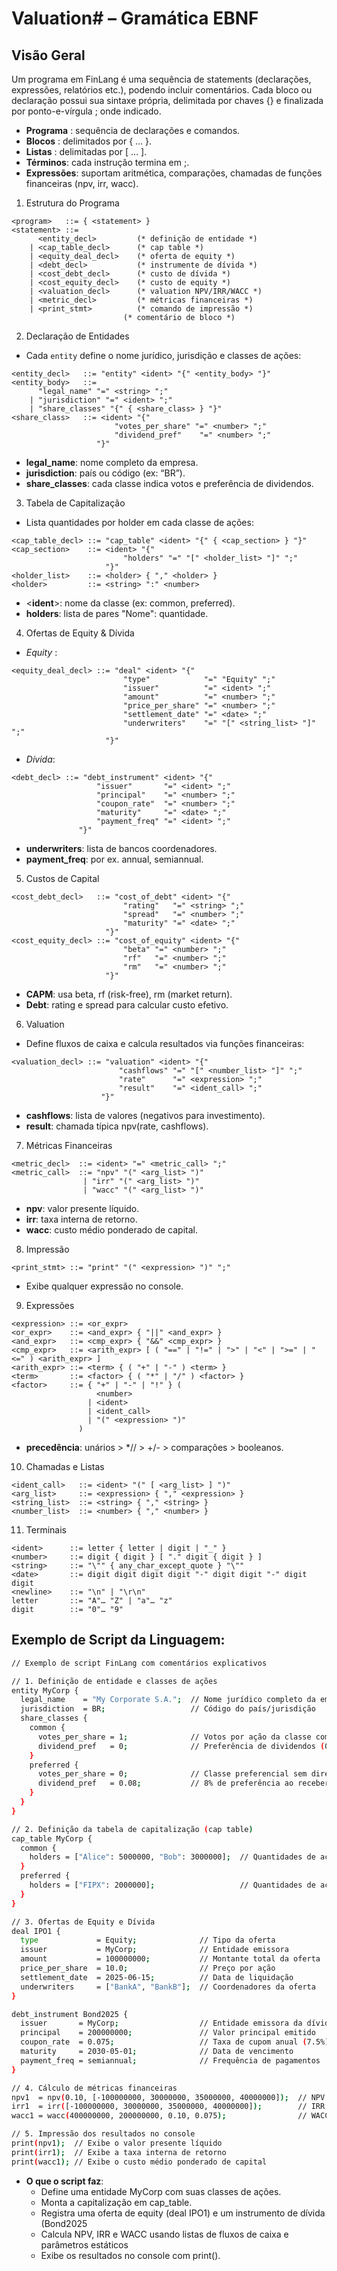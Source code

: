# Valuation# – Gramática EBNF

## Visão Geral
Um programa em FinLang é uma sequência de statements (declarações, expressões, relatórios etc.), podendo incluir comentários. Cada bloco ou declaração possui sua sintaxe própria, delimitada por chaves {} e finalizada por ponto-e-vírgula ; onde indicado.
* **Programa** : sequência de declarações e comandos.
* **Blocos** : delimitados por { … }.
* **Listas** : delimitadas por [ … ].
* **Términos**: cada instrução termina em ;.
* **Expressões**: suportam aritmética, comparações, chamadas de funções financeiras (npv, irr, wacc).

1. Estrutura do Programa
```ebnf
<program>   ::= { <statement> }
<statement> ::= 
      <entity_decl>         (* definição de entidade *)
    | <cap_table_decl>      (* cap table *)
    | <equity_deal_decl>    (* oferta de equity *)
    | <debt_decl>           (* instrumente de dívida *)
    | <cost_debt_decl>      (* custo de dívida *)
    | <cost_equity_decl>    (* custo de equity *)
    | <valuation_decl>      (* valuation NPV/IRR/WACC *)
    | <metric_decl>         (* métricas financeiras *)
    | <print_stmt>          (* comando de impressão *)
                         (* comentário de bloco *)
```

2. Declaração de Entidades
- Cada `entity` define o nome jurídico, jurisdição e classes de ações:
```ebnf
<entity_decl>   ::= "entity" <ident> "{" <entity_body> "}"
<entity_body>   ::= 
      "legal_name" "=" <string> ";" 
    | "jurisdiction" "=" <ident> ";" 
    | "share_classes" "{" { <share_class> } "}"
<share_class>   ::= <ident> "{" 
                       "votes_per_share" "=" <number> ";" 
                       "dividend_pref"    "=" <number> ";" 
                   "}"

```
* **legal_name**: nome completo da empresa.
* **jurisdiction**: país ou código (ex: “BR”).
* **share_classes**: cada classe indica votos e preferência de dividendos.

3. Tabela de Capitalização
- Lista quantidades por holder em cada classe de ações:
```ebnf
<cap_table_decl> ::= "cap_table" <ident> "{" { <cap_section> } "}"
<cap_section>    ::= <ident> "{" 
                         "holders" "=" "[" <holder_list> "]" ";" 
                     "}"
<holder_list>    ::= <holder> { "," <holder> }
<holder>         ::= <string> ":" <number>
```
* <**ident**>: nome da classe (ex: common, preferred).
* **holders**: lista de pares "Nome": quantidade.


4. Ofertas de Equity & Dívida
- *Equity* :
```ebnf
<equity_deal_decl> ::= "deal" <ident> "{" 
                         "type"            "=" "Equity" ";" 
                         "issuer"          "=" <ident> ";" 
                         "amount"          "=" <number> ";" 
                         "price_per_share" "=" <number> ";" 
                         "settlement_date" "=" <date> ";" 
                         "underwriters"    "=" "[" <string_list> "]" ";" 
                     "}"
```
- *Dívida*:
```ebnf
<debt_decl> ::= "debt_instrument" <ident> "{" 
                   "issuer"       "=" <ident> ";" 
                   "principal"    "=" <number> ";" 
                   "coupon_rate"  "=" <number> ";" 
                   "maturity"     "=" <date> ";" 
                   "payment_freq" "=" <ident> ";" 
               "}"
```
* **underwriters**: lista de bancos coordenadores.
* **payment_freq**: por ex. annual, semiannual.

5. Custos de Capital
```ebnf
<cost_debt_decl>   ::= "cost_of_debt" <ident> "{" 
                         "rating"   "=" <string> ";" 
                         "spread"   "=" <number> ";" 
                         "maturity" "=" <date> ";" 
                     "}"
<cost_equity_decl> ::= "cost_of_equity" <ident> "{" 
                         "beta" "=" <number> ";" 
                         "rf"   "=" <number> ";" 
                         "rm"   "=" <number> ";" 
                     "}"
```
* **CAPM**: usa beta, rf (risk-free), rm (market return).
* **Debt**: rating e spread para calcular custo efetivo.

6. Valuation
- Define fluxos de caixa e calcula resultados via funções financeiras:
```ebnf
<valuation_decl> ::= "valuation" <ident> "{" 
                        "cashflows" "=" "[" <number_list> "]" ";" 
                        "rate"      "=" <expression> ";" 
                        "result"    "=" <ident_call> ";" 
                    "}"
```
* **cashflows**: lista de valores (negativos para investimento).
* **result**: chamada típica npv(rate, cashflows).

7. Métricas Financeiras
```ebnf
<metric_decl>  ::= <ident> "=" <metric_call> ";"
<metric_call>  ::= "npv" "(" <arg_list> ")" 
                | "irr" "(" <arg_list> ")" 
                | "wacc" "(" <arg_list> ")"
```
* **npv**: valor presente líquido.
* **irr**: taxa interna de retorno.
* **wacc**: custo médio ponderado de capital.

8. Impressão
```ebnf
<print_stmt> ::= "print" "(" <expression> ")" ";"
```
* Exibe qualquer expressão no console.

9. Expressões
```ebnf
<expression> ::= <or_expr>
<or_expr>    ::= <and_expr> { "||" <and_expr> }
<and_expr>   ::= <cmp_expr> { "&&" <cmp_expr> }
<cmp_expr>   ::= <arith_expr> [ ( "==" | "!=" | ">" | "<" | ">=" | "<=" ) <arith_expr> ]
<arith_expr> ::= <term> { ( "+" | "-" ) <term> }
<term>       ::= <factor> { ( "*" | "/" ) <factor> }
<factor>     ::= { "+" | "-" | "!" } ( 
                   <number> 
                 | <ident> 
                 | <ident_call> 
                 | "(" <expression> ")" 
               )
```
* **precedência**: unários > *// > +/- > comparações > booleanos.

10. Chamadas e Listas
```ebnf
<ident_call>   ::= <ident> "(" [ <arg_list> ] ")"
<arg_list>     ::= <expression> { "," <expression> }
<string_list>  ::= <string> { "," <string> }
<number_list>  ::= <number> { "," <number> }
```

11. Terminais
```ebnf
<ident>      ::= letter { letter | digit | "_" }
<number>     ::= digit { digit } [ "." digit { digit } ]
<string>     ::= "\"" { any_char_except_quote } "\""
<date>       ::= digit digit digit digit "-" digit digit "-" digit digit
<newline>    ::= "\n" | "\r\n"
letter       ::= "A"… "Z" | "a"… "z"
digit        ::= "0"… "9"
```

## Exemplo de Script da Linguagem:
```bash
// Exemplo de script FinLang com comentários explicativos

// 1. Definição de entidade e classes de ações
entity MyCorp {
  legal_name    = "My Corporate S.A.";  // Nome jurídico completo da empresa
  jurisdiction  = BR;                   // Código do país/jurisdição
  share_classes {
    common {
      votes_per_share = 1;              // Votos por ação da classe comum
      dividend_pref   = 0;              // Preferência de dividendos (0 = sem preferência)
    }
    preferred {
      votes_per_share = 0;              // Classe preferencial sem direito a voto
      dividend_pref   = 0.08;           // 8% de preferência ao receber dividendos
    }
  }
}

// 2. Definição da tabela de capitalização (cap table)
cap_table MyCorp {
  common {
    holders = ["Alice": 5000000, "Bob": 3000000];  // Quantidades de ações ordinárias
  }
  preferred {
    holders = ["FIPX": 2000000];                   // Quantidades de ações preferenciais
  }
}

// 3. Ofertas de Equity e Dívida
deal IPO1 {
  type             = Equity;              // Tipo da oferta
  issuer           = MyCorp;              // Entidade emissora
  amount           = 100000000;           // Montante total da oferta
  price_per_share  = 10.0;                // Preço por ação
  settlement_date  = 2025-06-15;          // Data de liquidação
  underwriters     = ["BankA", "BankB"];  // Coordenadores da oferta
}

debt_instrument Bond2025 {
  issuer       = MyCorp;                  // Entidade emissora da dívida
  principal    = 200000000;               // Valor principal emitido
  coupon_rate  = 0.075;                   // Taxa de cupom anual (7.5%)
  maturity     = 2030-05-01;              // Data de vencimento
  payment_freq = semiannual;              // Frequência de pagamentos
}

// 4. Cálculo de métricas financeiras
npv1  = npv(0.10, [-100000000, 30000000, 35000000, 40000000]);  // NPV com taxa de 10%
irr1  = irr([-100000000, 30000000, 35000000, 40000000]);        // IRR do fluxo de caixa
wacc1 = wacc(400000000, 200000000, 0.10, 0.075);                // WACC com equity/debt e custos

// 5. Impressão dos resultados no console
print(npv1);  // Exibe o valor presente líquido
print(irr1);  // Exibe a taxa interna de retorno
print(wacc1); // Exibe o custo médio ponderado de capital
```
* **O que o script faz**:
  - Define uma entidade MyCorp com suas classes de ações.
  - Monta a capitalização em cap_table.
  - Registra uma oferta de equity (deal IPO1) e um instrumento de dívida (Bond2025
  - Calcula NPV, IRR e WACC usando listas de fluxos de caixa e parâmetros estáticos
  - Exibe os resultados no console com print().
